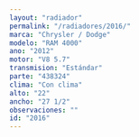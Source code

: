 ```yaml
---
layout: "radiador"
permalink: "/radiadores/2016/"
marca: "Chrysler / Dodge"
modelo: "RAM 4000"
ano: "2012"
motor: "V8 5.7"
transmision: "Estándar"
parte: "438324"
clima: "Con clima"
alto: "22"
ancho: "27 1/2"
observaciones: ""
id: "2016"
---
```


